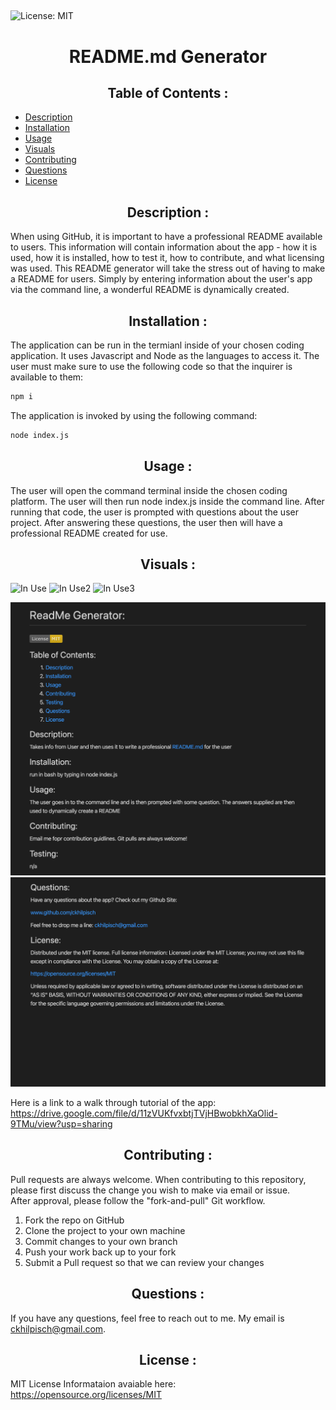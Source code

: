 ## 
![License: MIT](https://img.shields.io/badge/License-MIT-yellow.svg)

# <div align="center">README.md Generator</div>

## <div align="center"> **Table of Contents** :</div>

* [Description](#description)
* [Installation](#installation)
* [Usage](#usage)
* [Visuals](#visuals)
* [Contributing](#contributing)
* [Questions](#questions)
* [License](#license)

## <div align ='center'> <a name="description"> **Description** :</a></div> 
When using GitHub, it is important to have a professional README available to users.  This information will contain information about the app - how it is used, how it is installed, how to test it, how to contribute, and what licensing was used.   This README generator will take the stress out of having to make a README for users.   Simply by entering information about the user's app via the command line, a wonderful README is dynamically created. 



## <div align ='center'> <a name="installation"> **Installation** :</div> 
The application can be run in the termianl inside of your chosen coding application. It uses Javascript and Node as the languages to access it. 
The user must make sure to use the following code so that the inquirer is available to them:
```bash
npm i
```
The application is invoked by using the following command:
```bash
node index.js
```

## <div align="center"><a name="usage"> **Usage** :</a></div>
The user will open the command terminal inside the chosen coding platform.  The user will then run node index.js inside the command line.   After running that code, the user is prompted with questions about the user project.   After answering these questions, the user then will have a professional README created for use.

## <div align="center"><a name="visuals"> **Visuals** :</a></div>

![In Use](assets/readme1.gif)
![In Use2](assets/readme2.gif)
![In Use3](assets/readme3.gif)

![Finished Photo](assets/Deployed1.png)
![Finished Photo2](assets/Deployed2.png)

Here is a link to a walk through tutorial of the app:
https://drive.google.com/file/d/11zVUKfvxbtjTVjHBwobkhXaOlid-9TMu/view?usp=sharing


## <div align="center"><a name="contributing"> **Contributing** :</a></div>
Pull requests are always welcome.  When contributing to this repository, please first discuss the change you wish to make via email or issue.  
After approval, please follow the "fork-and-pull" Git workflow.
<ol>
<li>Fork the repo on GitHub</li>
<li>Clone the project to your own machine</li>
<li>Commit changes to your own branch</li>
<li>Push your work back up to your fork</li>
<li>Submit a Pull request so that we can review your changes</li>
</ol>

## <div align="center"><a name="questions"> **Questions** :</a></div>

If you have any questions, feel free to reach out to me.   My email is ckhilpisch@gmail.com.

## <div align ='center'> <a name="license"> **License** : </a></div> 


MIT License
Informataion avaiable here: 
https://opensource.org/licenses/MIT





